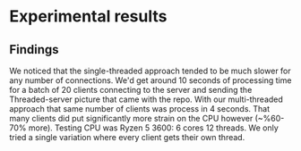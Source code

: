 # Experimental results

## Findings
We noticed that the single-threaded approach tended to be much slower for any number of connections. We'd get around 10 seconds of processing time for a batch of 20 clients connecting to the server and sending the Threaded-server picture that came with the repo. With our multi-threaded approach that same number of clients was process in 4 seconds. That many clients did put significantly more strain on the CPU however (~%60-70% more). Testing CPU was Ryzen 5 3600: 6 cores 12 threads. We only tried a single variation where every client gets their own thread.
